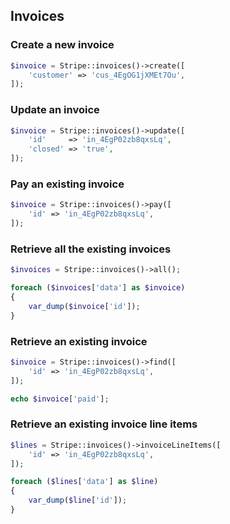 ## Invoices

### Create a new invoice

```php
$invoice = Stripe::invoices()->create([
	'customer' => 'cus_4EgOG1jXMEt7Ou',
]);
```

### Update an invoice

```php
$invoice = Stripe::invoices()->update([
	'id'     => 'in_4EgP02zb8qxsLq',
	'closed' => 'true',
]);
```

### Pay an existing invoice

```php
$invoice = Stripe::invoices()->pay([
	'id' => 'in_4EgP02zb8qxsLq',
]);
```

### Retrieve all the existing invoices

```php
$invoices = Stripe::invoices()->all();

foreach ($invoices['data'] as $invoice)
{
	var_dump($invoice['id']);
}
```

### Retrieve an existing invoice

```php
$invoice = Stripe::invoices()->find([
	'id' => 'in_4EgP02zb8qxsLq',
]);

echo $invoice['paid'];
```

### Retrieve an existing invoice line items

```php
$lines = Stripe::invoices()->invoiceLineItems([
	'id' => 'in_4EgP02zb8qxsLq',
]);

foreach ($lines['data'] as $line)
{
	var_dump($line['id']);
}
```
